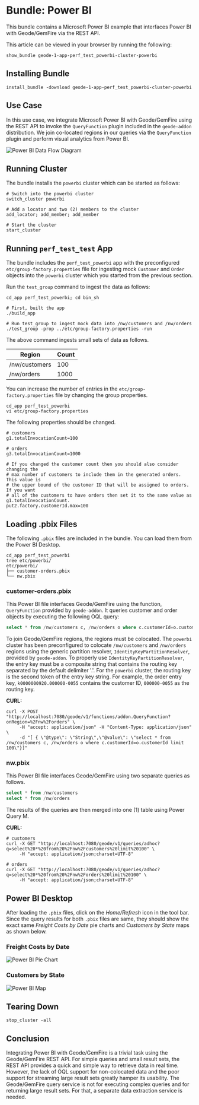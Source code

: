 # Bundle: Power BI

This bundle contains a Microsoft Power BI example that interfaces Power BI with Geode/GemFire via the REST API. 

This article can be viewed in your browser by running the following:

```console
show_bundle geode-1-app-perf_test_powerbi-cluster-powerbi
```

## Installing Bundle

```console
install_bundle -download geode-1-app-perf_test_powerbi-cluster-powerbi
```

## Use Case

In this use case, we integrate Microsoft Power BI with Geode/GemFire using the REST API to invoke the `QueryFunction` plugin included in the `geode-addon` distribution. We join co-located regions in our queries via the `QueryFunction` plugin and perform visual analytics from Power BI.

![Power BI Data Flow Diagram](/images/powerbi.png)


## Running Cluster

The bundle installs the `powerbi` cluster which can be started as follows:

```console
# Switch into the powerbi cluster
switch_cluster powerbi

# Add a locator and two (2) members to the cluster
add_locator; add_member; add_member

# Start the cluster
start_cluster
```

## Running `perf_test_test` App

The bundle includes the `perf_test_powerbi` app with the preconfigured `etc/group-factory.properties` file for ingesting mock `Customer` and `Order` objects into the `powerbi` cluster which you started from the previous section.

Run the `test_group` command to ingest the data as follows:

```console
cd_app perf_test_powerbi; cd bin_sh

# First, built the app
./build_app

# Run test_group to ingest mock data into /nw/customers and /nw/orders
./test_group -prop ../etc/group-factory.properties -run
```

The above command ingests small sets of data as follows.

| Region        | Count |
| ------------- | ----- |
| /nw/customers | 100   |
| /nw/orders    | 1000  |

You can increase the number of entries in the `etc/group-factory.properties` file by changing the group properties.

```console
cd_app perf_test_powerbi
vi etc/group-factory.properties
```

The following properties should be changed.

```properties
# customers 
g1.totalInvocationCount=100

# orders
g3.totalInvocationCount=1000

# If you changed the customer count then you should also consider changing the
# max number of customers to include them in the generated orders. This value is
# the upper bound of the customer ID that will be assigned to orders. If you want
# all of the customers to have orders then set it to the same value as g1.totalInvocationCount.
put2.factory.customerId.max=100
```

## Loading .pbix Files

The following `.pbix` files are included in the bundle. You can load them from the Power BI Desktop.

```console
cd_app perf_test_powerbi
tree etc/powerbi/
etc/powerbi/
├── customer-orders.pbix
└── nw.pbix
```

### customer-orders.pbix

This Power BI file interfaces Geode/GemFire using the function, `QueryFunction` provided by `geode-addon`. It queries customer and order objects by executing the following OQL query:

```sql
select * from /nw/customers c, /nw/orders o where c.customerId=o.customerId
```

To join Geode/GemFire regions, the regions must be colocated. The `powerbi` cluster has been preconfigured to colocate `/nw/customers` and `/nw/orders` regions using the generic partition resolver, `IdentityKeyPartitionResolver`, provided by `geode-addon`. To properly use `IdentityKeyPartitionResolver`, the entry key must be a composite string that contains the routing key separated by the default delimiter '.'. For the `powerbi` cluster, the routing key is the second token of the entry key string. For example, the order entry key, `k0000000920.000000-0055` contains the customer ID, `000000-0055` as the routing key.

**CURL:**

```console
curl -X POST "http://localhost:7080/geode/v1/functions/addon.QueryFunction?onRegion=%2Fnw%2Forders" \
     -H "accept: application/json" -H "Content-Type: application/json" \
     -d "[ { \"@type\": \"String\",\"@value\": \"select * from /nw/customers c, /nw/orders o where c.customerId=o.customerId limit 100\"}]"
```

### nw.pbix

This Power BI file interfaces Geode/GemFire using two separate queries as follows.

```sql
select * from /nw/customers
select * from /nw/orders
```

The results of the queries are then merged into one (1) table using Power Query M.

**CURL:**

```console
# customers
curl -X GET "http://localhost:7080/geode/v1/queries/adhoc?q=select%20*%20from%20%2Fnw%2Fcustomers%20limit%20100" \
     -H "accept: application/json;charset=UTF-8"

# orders
curl -X GET "http://localhost:7080/geode/v1/queries/adhoc?q=select%20*%20from%20%2Fnw%2Forders%20limit%20100" \
     -H "accept: application/json;charset=UTF-8"
```

## Power BI Desktop

After loading the `.pbix` files, click on the *Home/Refresh* icon in the tool bar. Since the query results for both `.pbix` files are same, they should show the exact same *Freight Costs by Date* pie charts and *Customers by State* maps as shown below.

### Freight Costs by Date
![Power BI Pie Chart](/images/pbi-pie.png)

### Customers by State
![Power BI Map](/images/pbi-map.png)

## Tearing Down

```console
stop_cluster -all
```

## Conclusion

Integrating Power BI with Geode/GemFire is a trivial task using the Geode/GemFire REST API. For simple queries and small result sets, the REST API provides a quick and simple way to retrieve data in real time. However, the lack of OQL support for non-colocated data and the poor support for streaming large result sets greatly hamper its usability. The Geode/GemFire query service is not for executing complex queries and for returning large result sets. For that, a separate data extraction service is needed.
